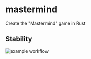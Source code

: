# mastermind

Create the "Mastermind" game in Rust

## Stability

![example workflow](https://github.com/Cebago/mastermind/actions/workflows/rust.yml/badge.svg)
